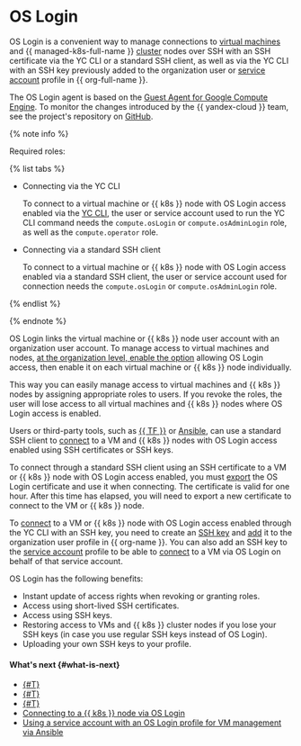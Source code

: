 # OS Login

OS Login is a convenient way to manage connections to [virtual machines](../../compute/concepts/vm.md) and {{ managed-k8s-full-name }} [cluster](../../managed-kubernetes/concepts/index.md#kubernetes-cluster) nodes over SSH with an SSH certificate via the YC CLI or a standard SSH client, as well as via the YC CLI with an SSH key previously added to the organization user or [service account](../../iam/concepts/users/service-accounts.md) profile in {{ org-full-name }}.

The OS Login agent is based on the [Guest Agent for Google Compute Engine](https://github.com/GoogleCloudPlatform/guest-agent). To monitor the changes introduced by the {{ yandex-cloud }} team, see the project's repository on [GitHub](https://github.com/yandex-cloud/yandex-cloud-guest-agent).

{% note info %}

Required roles:

{% list tabs %}

- Connecting via the YC CLI

  To connect to a virtual machine or {{ k8s }} node with OS Login access enabled via the [YC CLI](../../cli/quickstart.md), the user or service account used to run the YC CLI command needs the `compute.osLogin` or `compute.osAdminLogin` role, as well as the `compute.operator` role.

- Connecting via a standard SSH client

  To connect to a virtual machine or {{ k8s }} node with OS Login access enabled via a standard SSH client, the user or service account used for connection needs the `compute.osLogin` or `compute.osAdminLogin` role.

{% endlist %}

{% endnote %}

OS Login links the virtual machine or {{ k8s }} node user account with an organization user account. To manage access to virtual machines and nodes, [at the organization level, enable the option](../operations/os-login-access.md) allowing OS Login access, then enable it on each virtual machine or {{ k8s }} node individually.

This way you can easily manage access to virtual machines and {{ k8s }} nodes by assigning appropriate roles to users. If you revoke the roles, the user will lose access to all virtual machines and {{ k8s }} nodes where OS Login access is enabled.

Users or third-party tools, such as [{{ TF }}](https://www.terraform.io/) or [Ansible](https://www.ansible.com/), can use a standard SSH client to [connect](../../compute/operations/vm-connect/os-login.md#connect-via-exported-certificate) to a VM and {{ k8s }} nodes with OS Login access enabled using SSH certificates or SSH keys.

To connect through a standard SSH client using an SSH certificate to a VM or {{ k8s }} node with OS Login access enabled, you must [export](../../compute/operations/vm-connect/os-login-export-certificate.md) the OS Login certificate and use it when connecting. The certificate is valid for one hour. After this time has elapsed, you will need to export a new certificate to connect to the VM or {{ k8s }} node.

To [connect](../../compute/operations/vm-connect/os-login.md#connect-via-key) to a VM or {{ k8s }} node with OS Login access enabled through the YC CLI with an SSH key, you need to create an [SSH key](../../compute/operations/vm-connect/ssh.md#creating-ssh-keys) and [add](../../organization/operations/add-ssh.md) it to the organization user profile in {{ org-name }}. You can also add an SSH key to the [service account](../../iam/concepts/users/service-accounts.md) profile to be able to [connect](../tutorials/sa-oslogin-ansible.md) to a VM via OS Login on behalf of that service account.

OS Login has the following benefits:

* Instant update of access rights when revoking or granting roles.
* Access using short-lived SSH certificates.
* Access using SSH keys.
* Restoring access to VMs and {{ k8s }} cluster nodes if you lose your SSH keys (in case you use regular SSH keys instead of OS Login).
* Uploading your own SSH keys to your profile.

#### What's next {#what-is-next}

* [{#T}](../operations/os-login-access.md)
* [{#T}](../operations/os-login-profile-create.md)
* [{#T}](../../compute/operations/vm-connect/os-login.md)
* [Connecting to a {{ k8s }} node via OS Login](../../managed-kubernetes/operations/node-connect-oslogin.md)
* [Using a service account with an OS Login profile for VM management via Ansible](../tutorials/sa-oslogin-ansible.md)